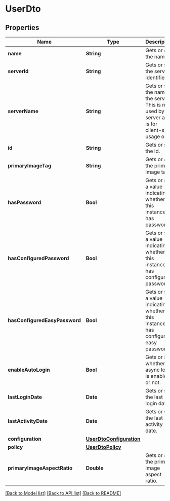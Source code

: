 # UserDto

## Properties
Name | Type | Description | Notes
------------ | ------------- | ------------- | -------------
**name** | **String** | Gets or sets the name. | [optional] 
**serverId** | **String** | Gets or sets the server identifier. | [optional] 
**serverName** | **String** | Gets or sets the name of the server.  This is not used by the server and is for client-side usage only. | [optional] 
**id** | **String** | Gets or sets the id. | [optional] 
**primaryImageTag** | **String** | Gets or sets the primary image tag. | [optional] 
**hasPassword** | **Bool** | Gets or sets a value indicating whether this instance has password. | [optional] 
**hasConfiguredPassword** | **Bool** | Gets or sets a value indicating whether this instance has configured password. | [optional] 
**hasConfiguredEasyPassword** | **Bool** | Gets or sets a value indicating whether this instance has configured easy password. | [optional] 
**enableAutoLogin** | **Bool** | Gets or sets whether async login is enabled or not. | [optional] 
**lastLoginDate** | **Date** | Gets or sets the last login date. | [optional] 
**lastActivityDate** | **Date** | Gets or sets the last activity date. | [optional] 
**configuration** | [**UserDtoConfiguration**](UserDtoConfiguration.md) |  | [optional] 
**policy** | [**UserDtoPolicy**](UserDtoPolicy.md) |  | [optional] 
**primaryImageAspectRatio** | **Double** | Gets or sets the primary image aspect ratio. | [optional] 

[[Back to Model list]](../README.md#documentation-for-models) [[Back to API list]](../README.md#documentation-for-api-endpoints) [[Back to README]](../README.md)



